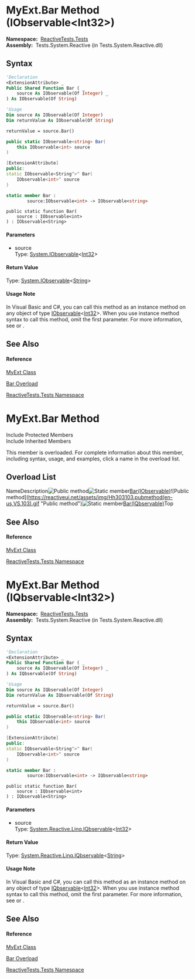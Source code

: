 # MyExt.Bar Method (IObservable\<Int32\>)

**Namespace:**  [ReactiveTests.Tests](ReactiveTests.Tests\ReactiveTests.Tests.md)  
**Assembly:**  Tests.System.Reactive (in Tests.System.Reactive.dll)

## Syntax

```vb
'Declaration
<ExtensionAttribute> _
Public Shared Function Bar ( _
    source As IObservable(Of Integer) _
) As IObservable(Of String)
```

```vb
'Usage
Dim source As IObservable(Of Integer)
Dim returnValue As IObservable(Of String)

returnValue = source.Bar()
```

```csharp
public static IObservable<string> Bar(
    this IObservable<int> source
)
```

```c++
[ExtensionAttribute]
public:
static IObservable<String^>^ Bar(
    IObservable<int>^ source
)
```

```fsharp
static member Bar : 
        source:IObservable<int> -> IObservable<string> 
```

```jscript
public static function Bar(
    source : IObservable<int>
) : IObservable<String>
```

#### Parameters

- source  
  Type: [System.IObservable](https://msdn.microsoft.com/en-us/library/Dd990377)\<[Int32](https://msdn.microsoft.com/en-us/library/td2s409d)\>

#### Return Value

Type: [System.IObservable](https://msdn.microsoft.com/en-us/library/Dd990377)\<[String](https://msdn.microsoft.com/en-us/library/s1wwdcbf)\>

#### Usage Note

In Visual Basic and C\#, you can call this method as an instance method on any object of type [IObservable](https://msdn.microsoft.com/en-us/library/Dd990377)\<[Int32](https://msdn.microsoft.com/en-us/library/td2s409d)\>. When you use instance method syntax to call this method, omit the first parameter. For more information, see [](https://msdn.microsoft.com/en-us/library/Bb384936) or [](https://msdn.microsoft.com/en-us/library/Bb383977).

## See Also

#### Reference

[MyExt Class](MyExt\MyExt.md)

[Bar Overload](Bar\MyExt.Bar.md)

[ReactiveTests.Tests Namespace](ReactiveTests.Tests\ReactiveTests.Tests.md)








# MyExt.Bar Method

Include Protected Members  
Include Inherited Members

This member is overloaded. For complete information about this member, including syntax, usage, and examples, click a name in the overload list.

## Overload List

NameDescription![Public method](https://reactiveui.net/assets/img/Hh303103.pubmethod(en-us,VS.103).gif "Public method")![Static member](https://reactiveui.net/assets/img/Hh244319.static(en-us,VS.103).gif "Static member")[Bar(IObservable<Int32>)](https://msdn.microsoft.com/en-us/library/m:reactivetests.tests.myext.bar(system.iobservable%7bsystem.int32%7d)(v=VS.103))![Public method](https://reactiveui.net/assets/img/Hh303103.pubmethod(en-us,VS.103).gif "Public method")![Static member](https://reactiveui.net/assets/img/Hh244319.static(en-us,VS.103).gif "Static member")[Bar(IQbservable<Int32>)](https://msdn.microsoft.com/en-us/library/m:reactivetests.tests.myext.bar(system.reactive.linq.iqbservable%7bsystem.int32%7d)(v=VS.103))Top

## See Also

#### Reference

[MyExt Class](MyExt\MyExt.md)

[ReactiveTests.Tests Namespace](ReactiveTests.Tests\ReactiveTests.Tests.md)





# MyExt.Bar Method (IQbservable\<Int32\>)

**Namespace:**  [ReactiveTests.Tests](ReactiveTests.Tests\ReactiveTests.Tests.md)  
**Assembly:**  Tests.System.Reactive (in Tests.System.Reactive.dll)

## Syntax

```vb
'Declaration
<ExtensionAttribute> _
Public Shared Function Bar ( _
    source As IQbservable(Of Integer) _
) As IQbservable(Of String)
```

```vb
'Usage
Dim source As IQbservable(Of Integer)
Dim returnValue As IQbservable(Of String)

returnValue = source.Bar()
```

```csharp
public static IQbservable<string> Bar(
    this IQbservable<int> source
)
```

```c++
[ExtensionAttribute]
public:
static IQbservable<String^>^ Bar(
    IQbservable<int>^ source
)
```

```fsharp
static member Bar : 
        source:IQbservable<int> -> IQbservable<string> 
```

```jscript
public static function Bar(
    source : IQbservable<int>
) : IQbservable<String>
```

#### Parameters

- source  
  Type: [System.Reactive.Linq.IQbservable](IQbservable\IQbservable(TSource).md)\<[Int32](https://msdn.microsoft.com/en-us/library/td2s409d)\>

#### Return Value

Type: [System.Reactive.Linq.IQbservable](IQbservable\IQbservable(TSource).md)\<[String](https://msdn.microsoft.com/en-us/library/s1wwdcbf)\>

#### Usage Note

In Visual Basic and C\#, you can call this method as an instance method on any object of type [IQbservable](IQbservable\IQbservable(TSource).md)\<[Int32](https://msdn.microsoft.com/en-us/library/td2s409d)\>. When you use instance method syntax to call this method, omit the first parameter. For more information, see [](https://msdn.microsoft.com/en-us/library/Bb384936) or [](https://msdn.microsoft.com/en-us/library/Bb383977).

## See Also

#### Reference

[MyExt Class](MyExt\MyExt.md)

[Bar Overload](Bar\MyExt.Bar.md)

[ReactiveTests.Tests Namespace](ReactiveTests.Tests\ReactiveTests.Tests.md)








